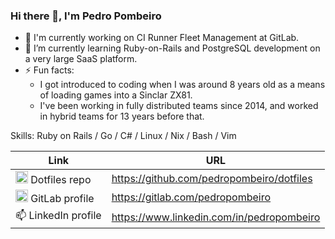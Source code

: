 ### Hi there 👋, I'm Pedro Pombeiro

- 🔭 I'm currently working on CI Runner Fleet Management at GitLab.
- 🌱 I’m currently learning Ruby-on-Rails and PostgreSQL development on a very large SaaS platform.
- ⚡ Fun facts:
  - I got introduced to coding when I was around 8 years old as a means of loading games into a Sinclar ZX81.
  - I've been working in fully distributed teams since 2014, and worked in hybrid teams for 13 years before that.

Skills: Ruby on Rails / Go / C# / Linux / Nix / Bash / Vim

| Link | URL |
|------|-----|
| <img width=20px src="https://user-images.githubusercontent.com/138074/218255573-5a03c06b-7dab-4f40-b611-61107176317e.png?width=20" /> Dotfiles repo | https://github.com/pedropombeiro/dotfiles |
| <img width=20px src=https://user-images.githubusercontent.com/138074/218255608-84f22c0f-e1a9-43b4-af44-8e3da20444d1.png /> GitLab profile | https://gitlab.com/pedropombeiro |
| 📫 LinkedIn profile | https://www.linkedin.com/in/pedropombeiro |

<!--
**pedropombeiro/pedropombeiro** is a ✨ _special_ ✨ repository because its `README.md` (this file) appears on your GitHub profile.

Here are some ideas to get you started:

- 🔭 I’m currently working on ...
- 🌱 I’m currently learning ...
- 👯 I’m looking to collaborate on ...
- 🤔 I’m looking for help with ...
- 💬 Ask me about ...
- 📫 How to reach me: ...
- 😄 Pronouns: ...
- ⚡ Fun fact: ...
-->

